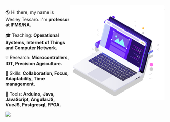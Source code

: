 

<img src="pc.svg" min-width="300px" max-width="300px" width="300px" align="right" alt="Computador">
<p align="left"> 
  🌎 Hi there, my name is Wesley Tessaro. I'm <strong>professor at IFMS/NA.</strong> 
</p>

<p align="left"> 
  🎓 Teaching: <strong>Operational Systems, Internet of Things and Computer Network.</strong>
</p>
<p align="left"> 
  💡  Research: <strong> Microcontrollers, IOT, Precision Agriculture. </strong>
 </p>
<p align="left">
  🦄 Skills: <strong>Collaboration, Focus, Adaptability, Time management.</strong>
</p>

<p align="left">
  🔧 Tools: <strong>Arduino, Java, JavaScript, AngularJS, VueJS, Postgresql, FPGA.</strong>
</p>

<p align="left">
  <a href="http://lattes.cnpq.br/4657948104547833" alt="Lattes">
    <img src="https://img.shields.io/badge/-Curriculum%20Lattes-1C1C1C?style=for-the-badge&logo=as&logoColor=00FFFF&link=http://lattes.cnpq.br/4657948104547833"/>
  </a>
  </p>  
